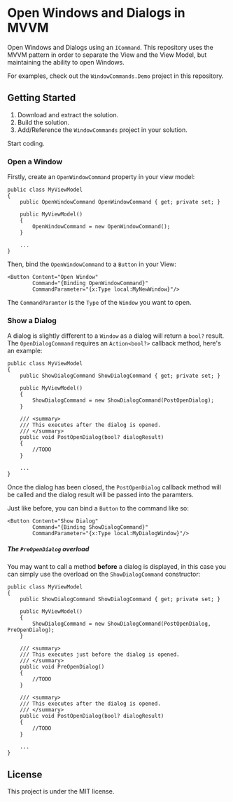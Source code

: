 # Open Windows and Dialogs in MVVM
Open Windows and Dialogs using an `ICommand`. This repository uses the MVVM pattern in order to separate the View and the View Model, but maintaining the ability to open Windows.

For examples, check out the `WindowCommands.Demo` project in this repository.

## Getting Started

1) Download and extract the solution.
2) Build the solution.
3) Add/Reference the `WindowCommands` project in your solution.

Start coding.

### Open a Window
Firstly, create an `OpenWindowCommand` property in your view model:

```
public class MyViewModel
{
    public OpenWindowCommand OpenWindowCommand { get; private set; }

    public MyViewModel()
    {
        OpenWindowCommand = new OpenWindowCommand();
    }

    ...
}
```

Then, bind the `OpenWindowCommand` to a `Button` in your View:

```
<Button Content="Open Window"
        Command="{Binding OpenWindowCommand}"
        CommandParameter="{x:Type local:MyNewWindow}"/>
```

The `CommandParamter` is the `Type` of the `Window` you want to open.

### Show a Dialog
A dialog is slightly different to a `Window` as a dialog will return a `bool?` result. The `OpenDialogCommand` requires an `Action<bool?>` callback method, here's an example:

```
public class MyViewModel
{
    public ShowDialogCommand ShowDialogCommand { get; private set; }

    public MyViewModel()
    {
        ShowDialogCommand = new ShowDialogCommand(PostOpenDialog);
    }

    /// <summary>
    /// This executes after the dialog is opened.
    /// </summary>
    public void PostOpenDialog(bool? dialogResult)
    {
        //TODO
    }
    
    ...
}
```

Once the dialog has been closed, the `PostOpenDialog` callback method will be called and the dialog result will be passed into the paramters.

Just like before, you can bind a `Button` to the command like so:

```
<Button Content="Show Dialog"
        Command="{Binding ShowDialogCommand}"
        CommandParameter="{x:Type local:MyDialogWindow}"/>
```

##### The `PreOpenDialog` overload
You may want to call a method **before** a dialog is displayed, in this case you can simply use the overload on the `ShowDialogCommand` constructor:

```
public class MyViewModel
{
    public ShowDialogCommand ShowDialogCommand { get; private set; }

    public MyViewModel()
    {
        ShowDialogCommand = new ShowDialogCommand(PostOpenDialog, PreOpenDialog);
    }

    /// <summary>
    /// This executes just before the dialog is opened.
    /// </summary>
    public void PreOpenDialog()
    {
        //TODO
    }
    
    /// <summary>
    /// This executes after the dialog is opened.
    /// </summary>
    public void PostOpenDialog(bool? dialogResult)
    {
        //TODO
    }
    
    ...
}
```

## License

This project is under the MIT license.